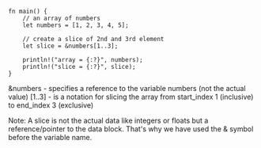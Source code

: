 ```
fn main() {
    // an array of numbers
    let numbers = [1, 2, 3, 4, 5];
    
    // create a slice of 2nd and 3rd element
    let slice = &numbers[1..3];
    
    println!("array = {:?}", numbers);
    println!("slice = {:?}", slice);
}
```
&numbers - specifies a reference to the variable numbers (not the actual value)
[1..3] - is a notation for slicing the array from start_index 1 (inclusive) to end_index 3 (exclusive)

Note: A slice is not the actual data like integers or floats but a reference/pointer to the data block. 
That's why we have used the & symbol before the variable name.
